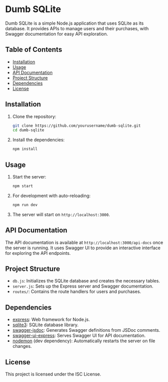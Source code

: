 # Dumb SQLite

Dumb SQLite is a simple Node.js application that uses SQLite as its database. It provides APIs to manage users and their purchases, with Swagger documentation for easy API exploration.

## Table of Contents

- [Installation](#installation)
- [Usage](#usage)
- [API Documentation](#api-documentation)
- [Project Structure](#project-structure)
- [Dependencies](#dependencies)
- [License](#license)

## Installation

1. Clone the repository:
    ```sh
    git clone https://github.com/yourusername/dumb-sqlite.git
    cd dumb-sqlite
    ```

2. Install the dependencies:
    ```sh
    npm install
    ```

## Usage

1. Start the server:
    ```sh
    npm start
    ```

2. For development with auto-reloading:
    ```sh
    npm run dev
    ```

3. The server will start on `http://localhost:3000`.

## API Documentation

The API documentation is available at `http://localhost:3000/api-docs` once the server is running. It uses Swagger UI to provide an interactive interface for exploring the API endpoints.

## Project Structure
- `db.js`: Initializes the SQLite database and creates the necessary tables.
- `server.js`: Sets up the Express server and Swagger documentation.
- `routes/`: Contains the route handlers for users and purchases.

## Dependencies

- [express](https://www.npmjs.com/package/express): Web framework for Node.js.
- [sqlite3](https://www.npmjs.com/package/sqlite3): SQLite database library.
- [swagger-jsdoc](https://www.npmjs.com/package/swagger-jsdoc): Generates Swagger definitions from JSDoc comments.
- [swagger-ui-express](https://www.npmjs.com/package/swagger-ui-express): Serves Swagger UI for API documentation.
- [nodemon](https://www.npmjs.com/package/nodemon) (dev dependency): Automatically restarts the server on file changes.

## License

This project is licensed under the ISC License.